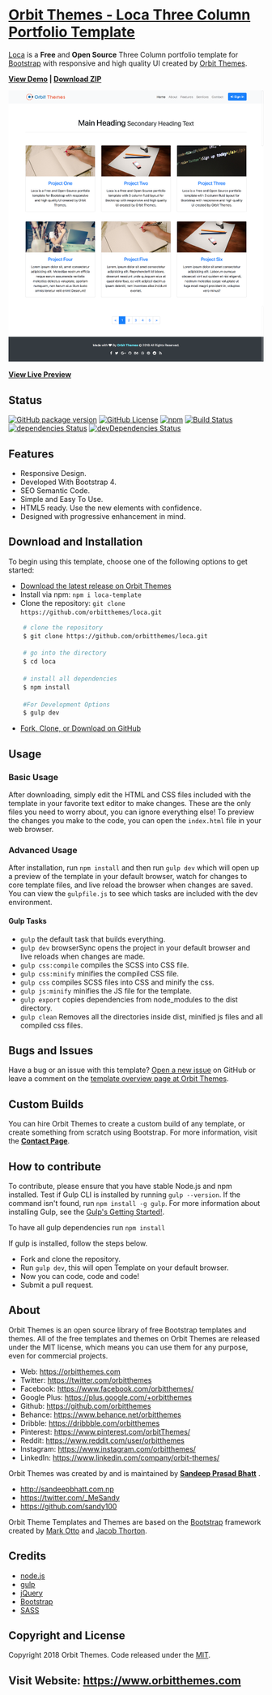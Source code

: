 # [Orbit Themes - Loca Three Column Portfolio Template](https://orbitthemes.com/preview/loca/)

[Loca](https://orbitthemes.com/downloads/loca/) is a **Free** and **Open Source** Three Column portfolio template for [Bootstrap](https://getbootstrap.com/) with responsive and high quality UI created by [Orbit Themes](https://orbitthemes.com/).


<strong><a href="https://orbitthemes.com/preview/loca/">View Demo</a> | <a href="https://github.com/orbitthemes/loca/archive/master.zip">Download ZIP</a></strong>

[![Loca Three Col Portfolio Preview](https://raw.githubusercontent.com/orbitthemes/Orbit-Themes/master/assets/loca.png)](https://orbitthemes.com/preview/loca/)


**[View Live Preview](https://orbitthemes.com/preview/loca/)**

## Status
[![GitHub package version](https://img.shields.io/github/package-json/v/badges/shields.svg)](https://github.com/orbitthemes/loca)
[![GitHub License](https://img.shields.io/badge/license-MIT-blue.svg)](https://raw.githubusercontent.com/orbitthemes/loca/master/LICENSE)
[![npm](https://img.shields.io/npm/v/npm.svg)](https://www.npmjs.com/package/loca-template)
[![Build Status](https://travis-ci.org/orbitthemes/loca.svg?branch=master)](https://travis-ci.org/orbitthemes/loca)
[![dependencies Status](https://david-dm.org/orbitthemes/loca/status.svg)](https://david-dm.org/orbitthemes/loca)
[![devDependencies Status](https://david-dm.org/orbitthemes/loca/dev-status.svg)](https://david-dm.org/orbitthemes/loca?type=dev)

## Features

- Responsive Design.
- Developed With Bootstrap 4.
- SEO Semantic Code.
- Simple and Easy To Use.
- HTML5 ready. Use the new elements with confidence.
- Designed with progressive enhancement in mind.

## Download and Installation

To begin using this template, choose one of the following options to get started:
* [Download the latest release on Orbit Themes](https://orbitthemes.com/downloads/loca/)
* Install via npm: `npm i loca-template`
* Clone the repository: `git clone https://github.com/orbitthemes/loca.git`
```sh
    # clone the repository
    $ git clone https://github.com/orbitthemes/loca.git

    # go into the directory
    $ cd loca

    # install all dependencies
    $ npm install

    #For Development Options
    $ gulp dev
```

* [Fork, Clone, or Download on GitHub](https://github.com/orbitthemes/loca)

## Usage


### Basic Usage

After downloading, simply edit the HTML and CSS files included with the template in your favorite text editor to make changes. These are the only files you need to worry about, you can ignore everything else! To preview the changes you make to the code, you can open the `index.html` file in your web browser.

### Advanced Usage

After installation, run `npm install` and then run `gulp dev` which will open up a preview of the template in your default browser, watch for changes to core template files, and live reload the browser when changes are saved. You can view the `gulpfile.js` to see which tasks are included with the dev environment.

#### Gulp Tasks

- `gulp` the default task that builds everything.
- `gulp dev` browserSync opens the project in your default browser and live reloads when changes are made.
- `gulp css:compile` compiles the SCSS into CSS file.
- `gulp css:minify` minifies the compiled CSS file.
- `gulp css` compiles SCSS files into CSS and minify the css.
- `gulp js:minify` minifies the JS file for the template.
- `gulp export` copies dependencies from node_modules to the dist directory.
- `gulp clean` Removes all the directories inside dist, minified js files and all compiled css files.

## Bugs and Issues

Have a bug or an issue with this template? [Open a new issue](https://github.com/orbitthemes/loca/issues) on GitHub or leave a comment on the [template overview page at Orbit Themes](https://orbitthemes.com/downloads/loca/).

## Custom Builds

You can hire Orbit Themes to create a custom build of any template, or create something from scratch using Bootstrap. For more information, visit the **[Contact Page](https://orbitthemes.com/contact/)**.

<!-- ## Other Templates -->
<!-- List Other Templates Of Orbit Themes -->

<!-- ## Useful Links -->
<!-- OrbitThemes Blog Post Links Related To the Template. -->

## How to contribute

To contribute, please ensure that you have stable Node.js and npm installed.
Test if Gulp CLI is installed by running `gulp --version`. If the command isn't found, run `npm install -g gulp`. For more information about installing Gulp, see the [Gulp's Getting Started!](https://gulpjs.org/getting-started).

To have all gulp dependencies run `npm install`

If gulp is installed, follow the steps below.

* Fork and clone the repository.
* Run `gulp dev`, this will open Template on your default browser.
* Now you can code, code and code!
* Submit a pull request.

## About

Orbit Themes is an open source library of free Bootstrap templates and themes. All of the free templates and themes on Orbit Themes are released under the MIT license, which means you can use them for any purpose, even for commercial projects.

* Web: https://orbitthemes.com
* Twitter: https://twitter.com/orbitthemes
* Facebook: https://www.facebook.com/orbitthemes/
* Google Plus: https://plus.google.com/+orbitthemes
* Github: https://github.com/orbitthemes
* Behance: https://www.behance.net/orbitthemes
* Dribble: https://dribbble.com/orbitthemes
* Pinterest: https://www.pinterest.com/orbitThemes/
* Reddit: https://www.reddit.com/user/orbitthemes
* Instagram: https://www.instagram.com/orbitthemes/
* LinkedIn: https://www.linkedin.com/company/orbit-themes/

Orbit Themes was created by and is maintained by **[Sandeep Prasad Bhatt](http://sandeepbhatt.com.np/)** .

* http://sandeepbhatt.com.np
* https://twitter.com/_MeSandy
* https://github.com/sandy100

Orbit Theme Templates and Themes are based on the [Bootstrap](http://getbootstrap.com/) framework created by [Mark Otto](https://twitter.com/mdo) and [Jacob Thorton](https://twitter.com/fat).


## Credits

* [node.js](http://nodejs.org/)
* [gulp](http://gulpjs.com/)
* [jQuery](http://jquery.com/)
* [Bootstrap](http://getbootstrap.com/)
* [SASS](https://sass-lang.com/)

## Copyright and License

Copyright 2018 Orbit Themes. Code released under the [MIT](https://raw.githubusercontent.com/orbitthemes/loca/master/LICENSE).

## Visit Website: https://www.orbitthemes.com
